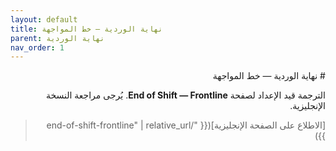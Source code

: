 ```yaml
---
layout: default
title: نهاية الوردية — خط المواجهة
parent: نهاية الوردية
nav_order: 1
---
```


<div dir="rtl" lang="ar">
# نهاية الوردية — خط المواجهة

الترجمة قيد الإعداد لصفحة **End of Shift — Frontline**. يُرجى مراجعة النسخة الإنجليزية.

> [الاطلاع على الصفحة الإنجليزية]({{ "/end-of-shift-frontline" | relative_url }})
</div>
